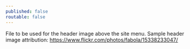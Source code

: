 ```yaml
---
published: false
routable: false
---
```

File to be used for the header image above the site menu.
Sample header image attribution: https://www.flickr.com/photos/fabola/15338233047/

